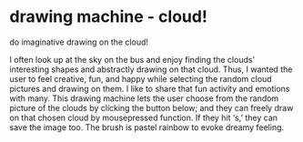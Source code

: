 # drawing machine - cloud!

do imaginative drawing on the cloud!

I often look up at the sky on the bus and enjoy finding the clouds' interesting shapes and abstractly drawing on that cloud. Thus, I wanted the user to feel creative, fun, and happy while selecting the random cloud pictures and drawing on them. I like to share that fun activity and emotions with many. 
This drawing machine lets the user choose from the random picture of the clouds by clicking the button below; and they can freely draw on that chosen cloud by mousepressed function. If they hit ‘s,’ they can save the image too. The brush is pastel rainbow to evoke dreamy feeling.







